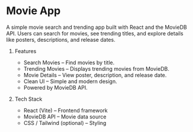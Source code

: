# Movie App

A simple movie search and trending app built with React and the MovieDB API.
Users can search for movies, see trending titles, and explore details like posters, descriptions, and release dates.

1. Features
   - Search Movies – Find movies by title.
   - Trending Movies – Displays trending movies from MovieDB.
   - Movie Details – View poster, description, and release date.
   - Clean UI – Simple and modern design.
   - Powered by MovieDB API.

2. Tech Stack
   - React (Vite) – Frontend framework
   - MovieDB API – Movie data source
   - CSS / Tailwind (optional) – Styling

